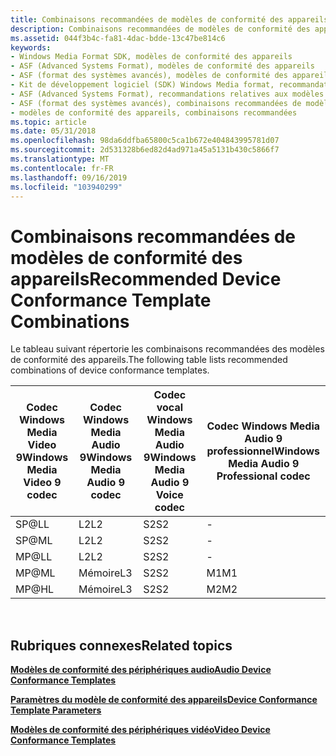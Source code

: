```yaml
---
title: Combinaisons recommandées de modèles de conformité des appareils
description: Combinaisons recommandées de modèles de conformité des appareils
ms.assetid: 044f3b4c-fa81-4dac-bdde-13c47be814c6
keywords:
- Windows Media Format SDK, modèles de conformité des appareils
- ASF (Advanced Systems Format), modèles de conformité des appareils
- ASF (format des systèmes avancés), modèles de conformité des appareils
- Kit de développement logiciel (SDK) Windows Media format, recommandations de modèles de conformité des appareils recommandés
- ASF (Advanced Systems Format), recommandations relatives aux modèles de conformité des appareils
- ASF (format des systèmes avancés), combinaisons recommandées de modèles de conformité des appareils
- modèles de conformité des appareils, combinaisons recommandées
ms.topic: article
ms.date: 05/31/2018
ms.openlocfilehash: 98da6ddfba65800c5ca1b672e404843995781d07
ms.sourcegitcommit: 2d531328b6ed82d4ad971a45a5131b430c5866f7
ms.translationtype: MT
ms.contentlocale: fr-FR
ms.lasthandoff: 09/16/2019
ms.locfileid: "103940299"
---
```

# <a name="recommended-device-conformance-template-combinations"></a><span data-ttu-id="5adc1-110">Combinaisons recommandées de modèles de conformité des appareils</span><span class="sxs-lookup"><span data-stu-id="5adc1-110">Recommended Device Conformance Template Combinations</span></span>

<span data-ttu-id="5adc1-111">Le tableau suivant répertorie les combinaisons recommandées des modèles de conformité des appareils.</span><span class="sxs-lookup"><span data-stu-id="5adc1-111">The following table lists recommended combinations of device conformance templates.</span></span>



| <span data-ttu-id="5adc1-112">Codec Windows Media Video 9</span><span class="sxs-lookup"><span data-stu-id="5adc1-112">Windows Media Video 9 codec</span></span> | <span data-ttu-id="5adc1-113">Codec Windows Media Audio 9</span><span class="sxs-lookup"><span data-stu-id="5adc1-113">Windows Media Audio 9 codec</span></span> | <span data-ttu-id="5adc1-114">Codec vocal Windows Media Audio 9</span><span class="sxs-lookup"><span data-stu-id="5adc1-114">Windows Media Audio 9 Voice codec</span></span> | <span data-ttu-id="5adc1-115">Codec Windows Media Audio 9 professionnel</span><span class="sxs-lookup"><span data-stu-id="5adc1-115">Windows Media Audio 9 Professional codec</span></span> |
|-----------------------------|-----------------------------|-----------------------------------|------------------------------------------|
| SP@LL                       | <span data-ttu-id="5adc1-116">L2</span><span class="sxs-lookup"><span data-stu-id="5adc1-116">L2</span></span>                          | <span data-ttu-id="5adc1-117">S2</span><span class="sxs-lookup"><span data-stu-id="5adc1-117">S2</span></span>                                | \-                                       |
| SP@ML                       | <span data-ttu-id="5adc1-118">L2</span><span class="sxs-lookup"><span data-stu-id="5adc1-118">L2</span></span>                          | <span data-ttu-id="5adc1-119">S2</span><span class="sxs-lookup"><span data-stu-id="5adc1-119">S2</span></span>                                | \-                                       |
| MP@LL                       | <span data-ttu-id="5adc1-120">L2</span><span class="sxs-lookup"><span data-stu-id="5adc1-120">L2</span></span>                          | <span data-ttu-id="5adc1-121">S2</span><span class="sxs-lookup"><span data-stu-id="5adc1-121">S2</span></span>                                | \-                                       |
| MP@ML                       | <span data-ttu-id="5adc1-122">Mémoire</span><span class="sxs-lookup"><span data-stu-id="5adc1-122">L3</span></span>                          | <span data-ttu-id="5adc1-123">S2</span><span class="sxs-lookup"><span data-stu-id="5adc1-123">S2</span></span>                                | <span data-ttu-id="5adc1-124">M1</span><span class="sxs-lookup"><span data-stu-id="5adc1-124">M1</span></span>                                       |
| MP@HL                       | <span data-ttu-id="5adc1-125">Mémoire</span><span class="sxs-lookup"><span data-stu-id="5adc1-125">L3</span></span>                          | <span data-ttu-id="5adc1-126">S2</span><span class="sxs-lookup"><span data-stu-id="5adc1-126">S2</span></span>                                | <span data-ttu-id="5adc1-127">M2</span><span class="sxs-lookup"><span data-stu-id="5adc1-127">M2</span></span>                                       |



 

## <a name="related-topics"></a><span data-ttu-id="5adc1-128">Rubriques connexes</span><span class="sxs-lookup"><span data-stu-id="5adc1-128">Related topics</span></span>

<dl> <dt>

[<span data-ttu-id="5adc1-129">**Modèles de conformité des périphériques audio**</span><span class="sxs-lookup"><span data-stu-id="5adc1-129">**Audio Device Conformance Templates**</span></span>](audio-device-conformance-templates.md)
</dt> <dt>

[<span data-ttu-id="5adc1-130">**Paramètres du modèle de conformité des appareils**</span><span class="sxs-lookup"><span data-stu-id="5adc1-130">**Device Conformance Template Parameters**</span></span>](device-conformance-template-parameters.md)
</dt> <dt>

[<span data-ttu-id="5adc1-131">**Modèles de conformité des périphériques vidéo**</span><span class="sxs-lookup"><span data-stu-id="5adc1-131">**Video Device Conformance Templates**</span></span>](video-device-conformance-templates.md)
</dt> </dl>

 

 




